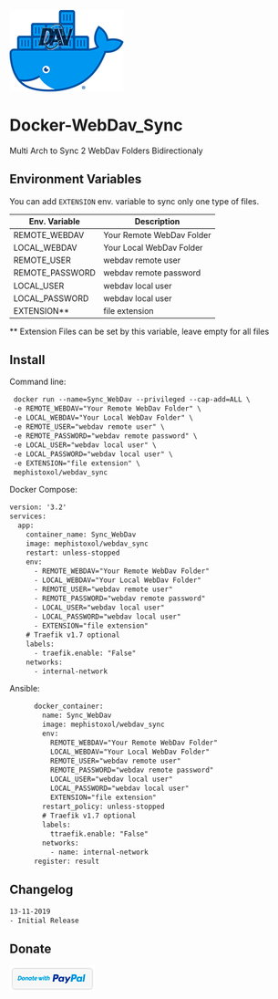 ![Docker-JDownloader](https://raw.githubusercontent.com/MephistoXoL/Docker-WebDav_Sync/master/WebDav_Sync.png)

# Docker-WebDav_Sync
Multi Arch to Sync 2 WebDav Folders Bidirectionaly

## Environment Variables
You can add ```EXTENSION``` env. variable to sync only one type of files. 

| Env. Variable | Description |
| --- | --- |
| REMOTE_WEBDAV| Your Remote WebDav Folder |
| LOCAL_WEBDAV| Your Local WebDav Folder |
| REMOTE_USER| webdav remote user |
| REMOTE_PASSWORD| webdav remote password |
| LOCAL_USER| webdav local user |
| LOCAL_PASSWORD| webdav local user |
| EXTENSION**| file extension |

** Extension Files can be set by this variable, leave empty for all files

## Install
Command line:
```
 docker run --name=Sync_WebDav --privileged --cap-add=ALL \
 -e REMOTE_WEBDAV="Your Remote WebDav Folder" \
 -e LOCAL_WEBDAV="Your Local WebDav Folder" \
 -e REMOTE_USER="webdav remote user" \
 -e REMOTE_PASSWORD="webdav remote password" \
 -e LOCAL_USER="webdav local user" \
 -e LOCAL_PASSWORD="webdav local user" \
 -e EXTENSION="file extension" \
 mephistoxol/webdav_sync
```

Docker Compose:
```
version: '3.2'
services:
  app:
    container_name: Sync_WebDav
    image: mephistoxol/webdav_sync
    restart: unless-stopped
    env:
      - REMOTE_WEBDAV="Your Remote WebDav Folder"
      - LOCAL_WEBDAV="Your Local WebDav Folder"
      - REMOTE_USER="webdav remote user"
      - REMOTE_PASSWORD="webdav remote password" 
      - LOCAL_USER="webdav local user"
      - LOCAL_PASSWORD="webdav local user"
      - EXTENSION="file extension"
    # Traefik v1.7 optional
    labels:
      - traefik.enable: "False"   
    networks:      
      - internal-network

```

Ansible:
```
      docker_container:
        name: Sync_WebDav
        image: mephistoxol/webdav_sync
        env:
          REMOTE_WEBDAV="Your Remote WebDav Folder"
          LOCAL_WEBDAV="Your Local WebDav Folder"
          REMOTE_USER="webdav remote user"
          REMOTE_PASSWORD="webdav remote password" 
          LOCAL_USER="webdav local user"
          LOCAL_PASSWORD="webdav local user"
          EXTENSION="file extension"
        restart_policy: unless-stopped
        # Traefik v1.7 optional
        labels:
          ttraefik.enable: "False" 
        networks:
          - name: internal-network
      register: result
```

## Changelog
```
13-11-2019
- Initial Release
```

## Donate
[![Paypal](https://raw.githubusercontent.com/MephistoXoL/Things/master/paypal.png)](https://www.paypal.me/mephistoxol)

